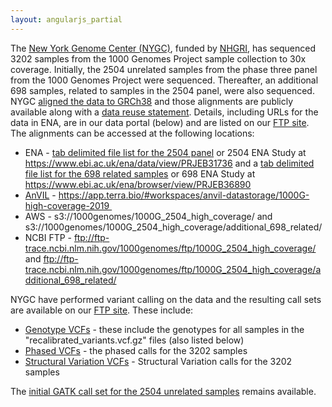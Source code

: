 ```yaml
---
layout: angularjs_partial
---
```


The [New York Genome Center (NYGC)](https://www.nygenome.org), funded by [NHGRI](https://www.genome.gov), has sequenced 3202 samples from the 1000 Genomes Project sample collection to 30x coverage. Initially, the 2504 unrelated samples from the phase three panel from the 1000 Genomes Project were sequenced. Thereafter, an additional 698 samples, related to samples in the 2504 panel, were also sequenced. NYGC [aligned the data to GRCh38](http://ftp.1000genomes.ebi.ac.uk/vol1/ftp/data_collections/1000G_2504_high_coverage/20190405_NYGC_b38_pipeline_description.pdf) and those alignments are publicly available along with a [data reuse statement](http://ftp.1000genomes.ebi.ac.uk/vol1/ftp/data_collections/1000G_2504_high_coverage/20200526_1000G_2504plus698_high_cov_data_reuse_README.txt). Details, including URLs for the data in ENA, are in our data portal (below) and are listed on our [FTP site](http://ftp.1000genomes.ebi.ac.uk/vol1/ftp/data_collections/1000G_2504_high_coverage). The alignments can be accessed at the following locations:

* ENA - [tab delimited file list for the 2504 panel](http://ftp.1000genomes.ebi.ac.uk/vol1/ftp/data_collections/1000G_2504_high_coverage/1000G_2504_high_coverage.sequence.index) or 2504 ENA Study at https://www.ebi.ac.uk/ena/data/view/PRJEB31736 and a [tab delimited file list for the 698 related samples](http://ftp.1000genomes.ebi.ac.uk/vol1/ftp/data_collections/1000G_2504_high_coverage/1000G_698_related_high_coverage.sequence.index) or 698 ENA Study at https://www.ebi.ac.uk/ena/browser/view/PRJEB36890
* [AnVIL](https://anvilproject.org) - https://app.terra.bio/#workspaces/anvil-datastorage/1000G-high-coverage-2019  
* AWS - s3://1000genomes/1000G_2504_high_coverage/ and s3://1000genomes/1000G_2504_high_coverage/additional_698_related/
* NCBI FTP - ftp://ftp-trace.ncbi.nlm.nih.gov/1000genomes/ftp/1000G_2504_high_coverage/ and ftp://ftp-trace.ncbi.nlm.nih.gov/1000genomes/ftp/1000G_2504_high_coverage/additional_698_related/

NYGC have performed variant calling on the data and the resulting call sets are available on our [FTP site](http://ftp.1000genomes.ebi.ac.uk/vol1/ftp/data_collections/1000G_2504_high_coverage/). These include:

* [Genotype VCFs](http://ftp.1000genomes.ebi.ac.uk/vol1/ftp/data_collections/1000G_2504_high_coverage/working/20201028_3202_raw_GT_with_annot/) - these include the genotypes for all samples in the "recalibrated_variants.vcf.gz" files (also listed below)
* [Phased VCFs](http://ftp.1000genomes.ebi.ac.uk/vol1/ftp/data_collections/1000G_2504_high_coverage/working/20201028_3202_phased/) - the phased calls for the 3202 samples
* [Structural Variation VCFs](http://ftp.1000genomes.ebi.ac.uk/vol1/ftp/data_collections/1000G_2504_high_coverage/working/20210124.SV_Illumina_Integration/) - Structural Variation calls for the 3202 samples

The [initial GATK call set for the 2504 unrelated samples](http://ftp.1000genomes.ebi.ac.uk/vol1/ftp/data_collections/1000G_2504_high_coverage/working/20190425_NYGC_GATK/) remains available.

